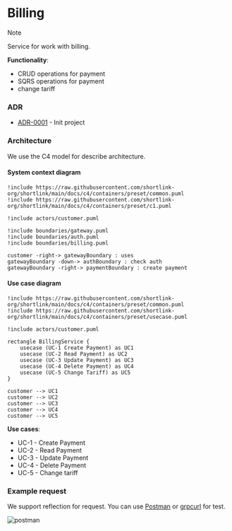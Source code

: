 # Billing

> [!NOTE]
> Service for work with billing.

**Functionality**:

  * CRUD operations for payment
  * SQRS operations for payment
  * change tariff

### ADR

- [ADR-0001](./docs/ADR/decisions/0001-init.md) - Init project

### Architecture

We use the C4 model for describe architecture.

#### System context diagram

```plantuml
!include https://raw.githubusercontent.com/shortlink-org/shortlink/main/docs/c4/containers/preset/common.puml
!include https://raw.githubusercontent.com/shortlink-org/shortlink/main/docs/c4/containers/preset/c1.puml

!include actors/customer.puml

!include boundaries/gateway.puml
!include boundaries/auth.puml
!include boundaries/billing.puml

customer -right-> gatewayBoundary : uses
gatewayBoundary -down-> authBoundary : check auth
gatewayBoundary -right-> paymentBoundary : create payment
```

#### Use case diagram

```plantuml
!include https://raw.githubusercontent.com/shortlink-org/shortlink/main/docs/c4/containers/preset/common.puml
!include https://raw.githubusercontent.com/shortlink-org/shortlink/main/docs/c4/containers/preset/usecase.puml

!include actors/customer.puml

rectangle BillingService {
    usecase (UC-1 Create Payment) as UC1
    usecase (UC-2 Read Payment) as UC2
    usecase (UC-3 Update Payment) as UC3
    usecase (UC-4 Delete Payment) as UC4
    usecase (UC-5 Change Tariff) as UC5
}

customer --> UC1
customer --> UC2
customer --> UC3
customer --> UC4
customer --> UC5
```

**Use cases**:

- UC-1 - Create Payment
- UC-2 - Read Payment
- UC-3 - Update Payment
- UC-4 - Delete Payment
- UC-5 - Change tariff

### Example request

We support reflection for request. You can use [Postman](https://www.postman.com/) or [grpcurl](https://github.com/fullstorydev/grpcurl) for test.

![postman](https://blog.postman.com/wp-content/uploads/2022/01/grpc-author-msg.gif)
